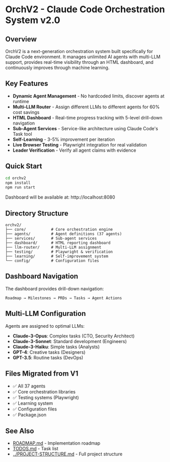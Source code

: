 # OrchV2 - Claude Code Orchestration System v2.0

## Overview

OrchV2 is a next-generation orchestration system built specifically for Claude Code environment. It manages unlimited AI agents with multi-LLM support, provides real-time visibility through an HTML dashboard, and continuously improves through machine learning.

## Key Features

- **Dynamic Agent Management** - No hardcoded limits, discover agents at runtime
- **Multi-LLM Router** - Assign different LLMs to different agents for 60% cost savings
- **HTML Dashboard** - Real-time progress tracking with 5-level drill-down navigation
- **Sub-Agent Services** - Service-like architecture using Claude Code's Task tool
- **Self-Learning** - 3-5% improvement per iteration
- **Live Browser Testing** - Playwright integration for real validation
- **Leader Verification** - Verify all agent claims with evidence

## Quick Start

```bash
cd orchv2
npm install
npm run start
```

Dashboard will be available at: http://localhost:8080

## Directory Structure

```
orchv2/
├── core/           # Core orchestration engine
├── agents/         # Agent definitions (37 agents)
├── services/       # Sub-agent services
├── dashboard/      # HTML reporting dashboard
├── llm-router/     # Multi-LLM assignment
├── testing/        # Playwright & verification
├── learning/       # Self-improvement system
└── config/         # Configuration files
```

## Dashboard Navigation

The dashboard provides drill-down navigation:
```
Roadmap → Milestones → PRDs → Tasks → Agent Actions
```

## Multi-LLM Configuration

Agents are assigned to optimal LLMs:
- **Claude-3-Opus**: Complex tasks (CTO, Security Architect)
- **Claude-3-Sonnet**: Standard development (Engineers)
- **Claude-3-Haiku**: Simple tasks (Analysts)
- **GPT-4**: Creative tasks (Designers)
- **GPT-3.5**: Routine tasks (DevOps)

## Files Migrated from V1

- ✅ All 37 agents
- ✅ Core orchestration libraries
- ✅ Testing systems (Playwright)
- ✅ Learning system
- ✅ Configuration files
- ✅ Package.json

## See Also

- [ROADMAP.md](./ROADMAP.md) - Implementation roadmap
- [TODOS.md](./TODOS.md) - Task list
- [../PROJECT-STRUCTURE.md](../PROJECT-STRUCTURE.md) - Full project structure